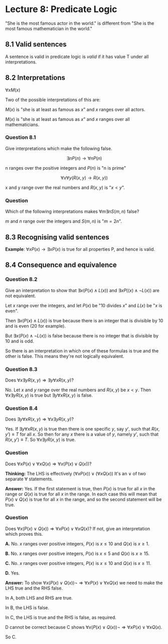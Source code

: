 # Lecture 8: Predicate Logic

"She is the most famous actor in the world." is different from "She is the most
famous mathematician in the world."

## 8.1 Valid sentences

A sentence is valid in predicate logic is _valid_ if it has value T under all
interpretations.

## 8.2 Interpretations

$\forall xM(x)$

Two of the possible interpretations of this are:

$M(x)$ is "she is at least as famous as $x$" and $x$ ranges over all actors.

$M(x)$ is "she is at least as famous as $x$" and $x$ ranges over all
mathematicians.

### Question 8.1

Give interpretations which make the following false.

$$\exists nP(n) \to \forall nP(n)$$

n ranges over the positive integers and $P(n)$ is "n is prime"

$$\forall x \forall y(R(x,y) \to R(x,y))$$

x and y range over the real numbers and $R(x,y)$ is "$x < y$".

### Question

Which of the following interpretations makes $\forall m \exists n S(m,n)$ false?

$m$ and $n$ range over the integers and $S(m,n)$ is "$m = 2n$".

## 8.3 Recognising valid sentences

**Example**: $\forall xP(x) \to \exists xP(x)$ is true for all properties P, and
hence is valid.

## 8.4 Consequence and equivalence

### Question 8.2

Give an interpretation to show that $\exists x(P(x) \land L(x))$ and $\exists
xP((x) \land \neg L(x))$ are not equivalent.

Let $x$ range over the integers, and let $P(x)$ be "10 divides $x$" and $L(x)$
be "$x$ is even".

Then $\exists x(P(x) \land L(x))$ is true because there is an integer that is
divisible by 10 and is even (20 for example).

But $\exists x(P(x) \land \neg L(x))$ is false because there is no integer that
is divisible by 10 and is odd.

So there is an interpretation in which one of these formulas is true and the
other is false. This means they're not logically equivalent.

### Question 8.3

Does $\forall x \exists yR(x,y) \Rightarrow \exists y \forall xR(x,y)$?

No. Let $x$ and $y$ range over the real numbers and $R(x,y)$ be $x < y$. Then
$\forall x \exists yR(x,y)$ is true but $\exists y \forall xR(x,y)$ is false.

### Question 8.4

Does $\exists y \forall xR(x,y) \Rightarrow \forall x \exists yR(x,y)$?

Yes. If $\exists y \forall xR(x,y)$ is true then there is one specific $y$, say
$y \prime$, such that $R(x, y \prime) \equiv T$ for all $x$. So then for any $x$
there is a value of $y$, namely $y \prime$, such that $R(x,y \prime) \equiv T$.
So $\forall x \exists yR(x,y)$ is true.

### Question

Does $\forall xP(x) \lor \forall xQ(x) \Rightarrow \forall x(P(x) \lor Q(x))$?

**Thinking:** The LHS is effectively $(\forall xP(x)) \lor (\forall xQ(x))$ It's
an $\lor$ of two separate $\forall$ statements.

**Answer:** Yes. If the first statement is true, then $P(x)$ is true for all $x$
in the range or $Q(x)$ is true for all $x$ in the range. In each case this will
mean that $P(x) \lor Q(x)$ is true for all $x$ in the range, and so the second
statement will be true.

### Question

Does $\forall x(P(x) \lor Q(x)) \Rightarrow \forall xP(x) \lor \forall xQ(x)$?
If not, give an interpretation which proves this.

**A.** No. $x$ ranges over positive integers, $P(x)$ is $x \leq 10$ and $Q(x)$
is $x \geq 1$.

**B.** No. $x$ ranges over positive integers, $P(x)$ is $x \leq 5$ and $Q(x)$
is $x \geq 15$.

**C.** No. $x$ ranges over positive integers, $P(x)$ is $x \leq 10$ and $Q(x)$
is $x \geq 11$.

**D.** Yes.

**Answer:** To show $\forall x(P(x) \lor Q(x)) \neg \Rightarrow \forall xP(x)
\lor \forall xQ(x)$ we need to make the LHS true and the RHS false.

In A, both LHS and RHS are true.

In B, the LHS is false.

In C, the LHS is true and the RHS is false, as required.

D cannot be correct because C shows $\forall x(P(x) \lor Q(x)) \neg \Rightarrow
\forall xP(x) \lor \forall xQ(x)$.

So C.
